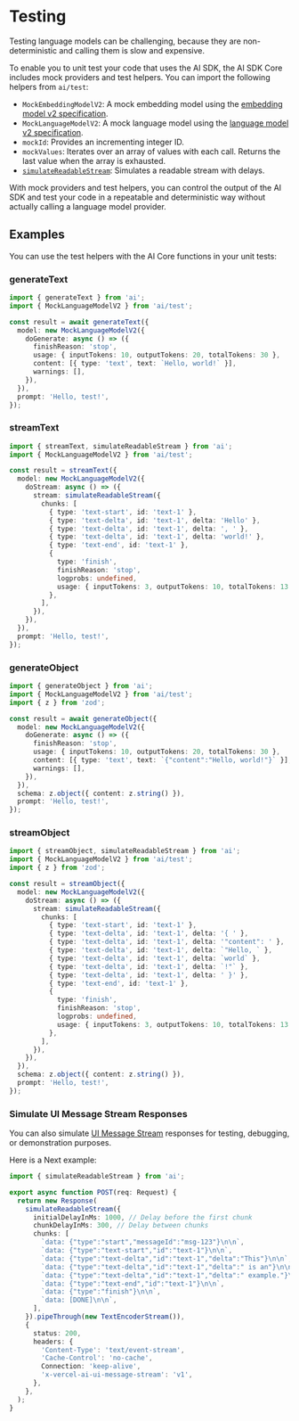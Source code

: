 
# Testing

Testing language models can be challenging, because they are non-deterministic
and calling them is slow and expensive.

To enable you to unit test your code that uses the AI SDK, the AI SDK Core
includes mock providers and test helpers. You can import the following helpers from `ai/test`:

- `MockEmbeddingModelV2`: A mock embedding model using the [embedding model v2 specification](https://github.com/vercel/ai/blob/v5/packages/provider/src/embedding-model/v2/embedding-model-v2.ts).
- `MockLanguageModelV2`: A mock language model using the [language model v2 specification](https://github.com/vercel/ai/blob/v5/packages/provider/src/language-model/v2/language-model-v2.ts).
- `mockId`: Provides an incrementing integer ID.
- `mockValues`: Iterates over an array of values with each call. Returns the last value when the array is exhausted.
- [`simulateReadableStream`](/docs/reference/ai-sdk-core/simulate-readable-stream): Simulates a readable stream with delays.

With mock providers and test helpers, you can control the output of the AI SDK
and test your code in a repeatable and deterministic way without actually calling
a language model provider.

## Examples

You can use the test helpers with the AI Core functions in your unit tests:

### generateText

```ts
import { generateText } from 'ai';
import { MockLanguageModelV2 } from 'ai/test';

const result = await generateText({
  model: new MockLanguageModelV2({
    doGenerate: async () => ({
      finishReason: 'stop',
      usage: { inputTokens: 10, outputTokens: 20, totalTokens: 30 },
      content: [{ type: 'text', text: `Hello, world!` }],
      warnings: [],
    }),
  }),
  prompt: 'Hello, test!',
});
```

### streamText

```ts
import { streamText, simulateReadableStream } from 'ai';
import { MockLanguageModelV2 } from 'ai/test';

const result = streamText({
  model: new MockLanguageModelV2({
    doStream: async () => ({
      stream: simulateReadableStream({
        chunks: [
          { type: 'text-start', id: 'text-1' },
          { type: 'text-delta', id: 'text-1', delta: 'Hello' },
          { type: 'text-delta', id: 'text-1', delta: ', ' },
          { type: 'text-delta', id: 'text-1', delta: 'world!' },
          { type: 'text-end', id: 'text-1' },
          {
            type: 'finish',
            finishReason: 'stop',
            logprobs: undefined,
            usage: { inputTokens: 3, outputTokens: 10, totalTokens: 13 },
          },
        ],
      }),
    }),
  }),
  prompt: 'Hello, test!',
});
```

### generateObject

```ts
import { generateObject } from 'ai';
import { MockLanguageModelV2 } from 'ai/test';
import { z } from 'zod';

const result = await generateObject({
  model: new MockLanguageModelV2({
    doGenerate: async () => ({
      finishReason: 'stop',
      usage: { inputTokens: 10, outputTokens: 20, totalTokens: 30 },
      content: [{ type: 'text', text: `{"content":"Hello, world!"}` }],
      warnings: [],
    }),
  }),
  schema: z.object({ content: z.string() }),
  prompt: 'Hello, test!',
});
```

### streamObject

```ts
import { streamObject, simulateReadableStream } from 'ai';
import { MockLanguageModelV2 } from 'ai/test';
import { z } from 'zod';

const result = streamObject({
  model: new MockLanguageModelV2({
    doStream: async () => ({
      stream: simulateReadableStream({
        chunks: [
          { type: 'text-start', id: 'text-1' },
          { type: 'text-delta', id: 'text-1', delta: '{ ' },
          { type: 'text-delta', id: 'text-1', delta: '"content": ' },
          { type: 'text-delta', id: 'text-1', delta: `"Hello, ` },
          { type: 'text-delta', id: 'text-1', delta: `world` },
          { type: 'text-delta', id: 'text-1', delta: `!"` },
          { type: 'text-delta', id: 'text-1', delta: ' }' },
          { type: 'text-end', id: 'text-1' },
          {
            type: 'finish',
            finishReason: 'stop',
            logprobs: undefined,
            usage: { inputTokens: 3, outputTokens: 10, totalTokens: 13 },
          },
        ],
      }),
    }),
  }),
  schema: z.object({ content: z.string() }),
  prompt: 'Hello, test!',
});
```

### Simulate UI Message Stream Responses

You can also simulate [UI Message Stream](/docs/ai-sdk-ui/stream-protocol#ui-message-stream) responses for testing,
debugging, or demonstration purposes.

Here is a Next example:

```ts filename="route.ts"
import { simulateReadableStream } from 'ai';

export async function POST(req: Request) {
  return new Response(
    simulateReadableStream({
      initialDelayInMs: 1000, // Delay before the first chunk
      chunkDelayInMs: 300, // Delay between chunks
      chunks: [
        `data: {"type":"start","messageId":"msg-123"}\n\n`,
        `data: {"type":"text-start","id":"text-1"}\n\n`,
        `data: {"type":"text-delta","id":"text-1","delta":"This"}\n\n`,
        `data: {"type":"text-delta","id":"text-1","delta":" is an"}\n\n`,
        `data: {"type":"text-delta","id":"text-1","delta":" example."}\n\n`,
        `data: {"type":"text-end","id":"text-1"}\n\n`,
        `data: {"type":"finish"}\n\n`,
        `data: [DONE]\n\n`,
      ],
    }).pipeThrough(new TextEncoderStream()),
    {
      status: 200,
      headers: {
        'Content-Type': 'text/event-stream',
        'Cache-Control': 'no-cache',
        Connection: 'keep-alive',
        'x-vercel-ai-ui-message-stream': 'v1',
      },
    },
  );
}
```
